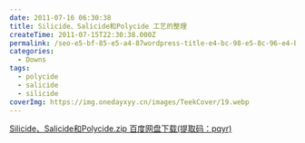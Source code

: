 ```yaml
---
date: 2011-07-16 06:30:38
title: Silicide、Salicide和Polycide 工艺的整理
createTime: 2011-07-15T22:30:38.000Z
permalink: /seo-e5-bf-85-e5-a4-87wordpress-title-e4-bc-98-e5-8c-96-e4-bb-a3-e7-a0-81/
categories:
  - Downs
tags:
  - polycide
  - salicide
  - silicide
coverImg: https://img.onedayxyy.cn/images/TeekCover/19.webp
---
```


[ Silicide、Salicide和Polycide.zip ](https://pan.baidu.com/s/1lpEQpBxLSSEbQu-_d4BuzQ) [ 百度网盘下载(提取码：pqyr) ](https://pan.baidu.com/s/1lpEQpBxLSSEbQu-_d4BuzQ)
